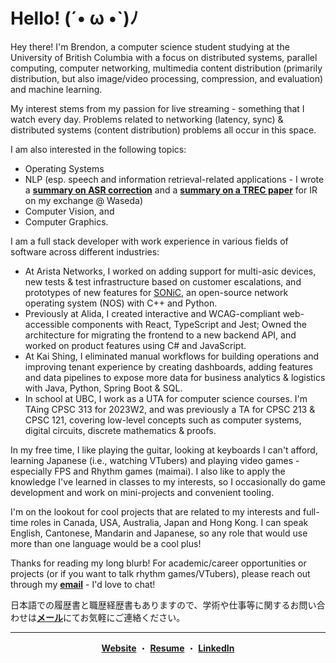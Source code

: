 <h1 color="white"> Hello! (´• ω •`)ﾉ </h1>

Hey there! I'm Brendon, a computer science student studying at the University of British Columbia with a focus on distributed systems, parallel computing, computer networking, multimedia content distribution (primarily distribution, but also image/video processing, compression, and evaluation) and machine learning. 

My interest stems from my passion for live streaming - something that I watch every day. Problems related to networking (latency, sync) & distributed systems (content distribution) problems all occur in this space.

I am also interested in the following topics:
* Operating Systems
* NLP (esp. speech and information retrieval-related applications - I wrote a [**summary on ASR correction**](https://docs.google.com/presentation/d/1iPgyrDBmj3awBQ9RytPWcZsDSxXprcXKRqxp7omErec/edit?usp=sharing) and a [**summary on a TREC paper**](https://docs.google.com/presentation/d/1jR_41FI9ZrhCdlEDEIohjRUwaW2J_JcsCoGeQn1oD7s/edit?usp=sharing) for IR on my exchange @ Waseda)
* Computer Vision, and
* Computer Graphics.

I am a full stack developer with work experience in various fields of software across different industries:

* At Arista Networks, I worked on adding support for multi-asic devices, new tests & test infrastructure based on customer escalations, and prototypes of new features for [SONiC]([url](https://github.com/sonic-net/SONiC)), an open-source network operating system (NOS) with C++ and Python.
* Previously at Alida, I created interactive and WCAG-compliant web-accessible components with React, TypeScript and Jest; Owned the architecture for migrating the frontend to a new backend API, and worked on product features using C# and JavaScript.
* At Kai Shing, I eliminated manual workflows for building operations and improving tenant experience by creating dashboards, adding features and data pipelines to expose more data for business analytics & logistics with Java, Python, Spring Boot & SQL.
* In school at UBC, I work as a UTA for computer science courses. I'm TAing CPSC 313 for 2023W2, and was previously a TA for CPSC 213 & CPSC 121, covering low-level concepts such as computer systems, digital circuits, discrete mathematics & proofs. 

In my free time, I like playing the guitar, looking at keyboards I can't afford, learning Japanese (i.e., watching VTubers) and playing video games - especially FPS and Rhythm games (maimai). I also like to apply the knowledge I've learned in classes to my interests, so I occasionally do game development and work on mini-projects and convenient tooling.  

I'm on the lookout for cool projects that are related to my interests and full-time roles in Canada, USA, Australia, Japan and Hong Kong. I can speak English, Cantonese, Mandarin and Japanese, so any role that would use more than one language would be a cool plus!

Thanks for reading my long blurb! For academic/career opportunities or projects (or if you want to talk rhythm games/VTubers), please reach out through my [**email**](mailto:contact@brendontsim.com) - I'd love to chat!

日本語での履歴書と職歴経歴書もありますので、学術や仕事等に関するお問い合わせは[**メール**](mailto:japan@brendontsim.com)にてお気軽にご連絡ください。

--------
<div align="center">
  <a target="_blank" href="https://brendontsim.com/"><b>Website</b></a>
  ・
  <a target="_blank" href="https://brendontsim.com/files/resume.pdf"><b>Resume</b></a>
  ・
  <a target="_blank" href="https://www.linkedin.com/in/brendontsim/"><b>LinkedIn</b></a>
</div>
